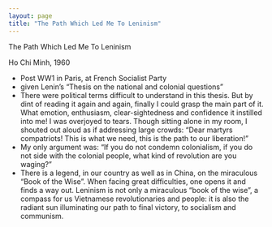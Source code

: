 ```yaml
---
layout: page
title: "The Path Which Led Me To Leninism"
---
```

The Path Which Led Me To Leninism

Ho Chi Minh, 1960

- Post WW1 in Paris, at French Socialist Party
- given Lenin’s “Thesis on the national and colonial questions”
- There were political terms difficult to understand in this thesis. But by dint of reading it again and again, finally I could grasp the main part of it. What emotion, enthusiasm, clear-sightedness and confidence it instilled into me! I was overjoyed to tears. Though sitting alone in my room, I shouted out aloud as if addressing large crowds: “Dear martyrs compatriots! This is what we need, this is the path to our liberation!”
- My only argument was: “If you do not condemn colonialism, if you do not side with the colonial people, what kind of revolution are you waging?”
- There is a legend, in our country as well as in China, on the miraculous “Book of the Wise”. When facing great difficulties, one opens it and finds a way out. Leninism is not only a miraculous “book of the wise”, a compass for us Vietnamese revolutionaries and people: it is also the radiant sun illuminating our path to final victory, to socialism and communism.

